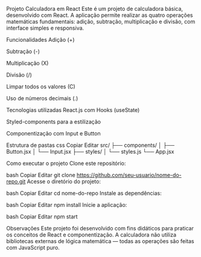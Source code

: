 Projeto Calculadora em React
Este é um projeto de calculadora básica, desenvolvido com React. A aplicação permite realizar as quatro operações matemáticas fundamentais: adição, subtração, multiplicação e divisão, com interface simples e responsiva.

Funcionalidades
Adição (+)

Subtração (-)

Multiplicação (X)

Divisão (/)

Limpar todos os valores (C)

Uso de números decimais (.)

Tecnologias utilizadas
React.js com Hooks (useState)

Styled-components para a estilização

Componentização com Input e Button

Estrutura de pastas
css
Copiar
Editar
src/
├── components/
│   ├── Button.jsx
│   └── Input.jsx
├── styles/
│   └── styles.js
└── App.jsx

Como executar o projeto
Clone este repositório:

bash
Copiar
Editar
git clone https://github.com/seu-usuario/nome-do-repo.git
Acesse o diretório do projeto:

bash
Copiar
Editar
cd nome-do-repo
Instale as dependências:

bash
Copiar
Editar
npm install
Inicie a aplicação:

bash
Copiar
Editar
npm start


Observações
Este projeto foi desenvolvido com fins didáticos para praticar os conceitos de React e componentização. A calculadora não utiliza bibliotecas externas de lógica matemática — todas as operações são feitas com JavaScript puro.
